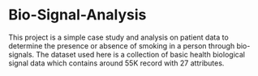 # Bio-Signal-Analysis
This project is a simple case study and analysis on patient data to determine the presence or absence of smoking in a person through bio-signals. The dataset used here is a collection of basic health biological signal data which contains around 55K record with 27 attributes. 
